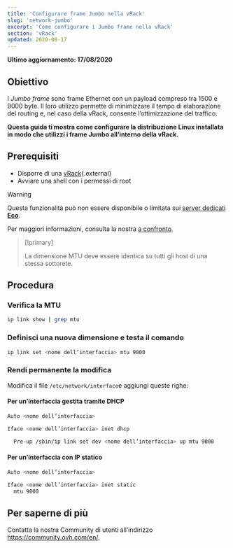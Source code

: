 ```yaml
---
title: 'Configurare frame Jumbo nella vRack'
slug: 'network-jumbo'
excerpt: 'Come configurare i Jumbo frame nella vRack'
section: 'vRack'
updated: 2020-08-17
---
```


**Ultimo aggiornamento: 17/08/2020**

## Obiettivo

I *Jumbo frame* sono frame Ethernet con un payload compreso tra 1500 e 9000 byte. Il loro utilizzo permette di minimizzare il tempo di elaborazione del routing e, nel caso della vRack, consente l’ottimizzazione del traffico.

**Questa guida ti mostra come configurare la distribuzione Linux installata in modo che utilizzi i frame Jumbo all’interno della vRack.**

## Prerequisiti

- Disporre di una [vRack](https://www.ovh.it/soluzioni/vrack/){.external}
- Avviare una shell con i permessi di root

> [!warning]
> Questa funzionalità può non essere disponibile o limitata sui [server dedicati **Eco**](https://eco.ovhcloud.com/it/about/).
>
> Per maggiori informazioni, consulta la nostra [a confronto](https://eco.ovhcloud.com/it/compare/).

> [!primary]
>
> La dimensione MTU deve essere identica su tutti gli host di una stessa sottorete. 
>

## Procedura

### Verifica la MTU

```sh
ip link show | grep mtu
```

### Definisci una nuova dimensione e testa il comando

```sh
ip link set <nome dell’interfaccia> mtu 9000
```

### Rendi permanente la modifica 

Modifica il file `/etc/network/interface`e aggiungi queste righe:

#### Per un’interfaccia gestita tramite DHCP

```sh
Auto <nome dell’interfaccia>

Iface <nome dell’interfaccia> inet dhcp

  Pre-up /sbin/ip link set dev <nome dell’interfaccia> up mtu 9000
```

#### Per un’interfaccia con IP statico

```sh
Auto <nome dell’interfaccia>

Iface <nome dell’interfaccia> inet static
  mtu 9000
```

## Per saperne di più

Contatta la nostra Community di utenti all’indirizzo <https://community.ovh.com/en/>.
